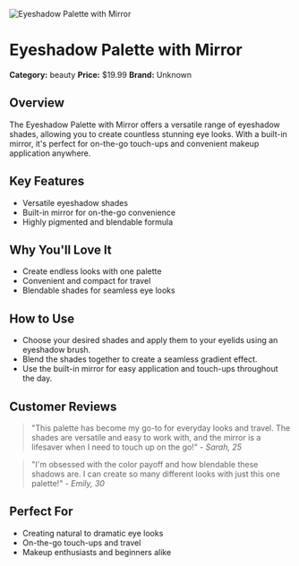 ![Eyeshadow Palette with Mirror](https://cdn.dummyjson.com/product-images/beauty/eyeshadow-palette-with-mirror/1.webp)

# Eyeshadow Palette with Mirror

**Category:** beauty
**Price:** $19.99
**Brand:** Unknown

## Overview
The Eyeshadow Palette with Mirror offers a versatile range of eyeshadow shades, allowing you to create countless stunning eye looks. With a built-in mirror, it's perfect for on-the-go touch-ups and convenient makeup application anywhere.

## Key Features
- Versatile eyeshadow shades
- Built-in mirror for on-the-go convenience
- Highly pigmented and blendable formula

## Why You'll Love It
- Create endless looks with one palette
- Convenient and compact for travel
- Blendable shades for seamless eye looks

## How to Use
- Choose your desired shades and apply them to your eyelids using an eyeshadow brush.
- Blend the shades together to create a seamless gradient effect.
- Use the built-in mirror for easy application and touch-ups throughout the day.

## Customer Reviews
> "This palette has become my go-to for everyday looks and travel. The shades are versatile and easy to work with, and the mirror is a lifesaver when I need to touch up on the go!" - *Sarah, 25*

> "I'm obsessed with the color payoff and how blendable these shadows are. I can create so many different looks with just this one palette!" - *Emily, 30*

## Perfect For
- Creating natural to dramatic eye looks
- On-the-go touch-ups and travel
- Makeup enthusiasts and beginners alike